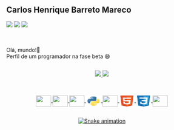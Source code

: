 ## Carlos Henrique Barreto Mareco

<!--[![Instagram](https://img.shields.io/badge/-Instagram-%23E4405F?style=for-the-badge&logo=instagram&logoColor=white)](https://www.instagram.com/carl_mareco/)-->
<!--[![Youtube](https://img.shields.io/badge/YouTube-FF0000?style=for-the-badge&logo=youtube&logoColor=white)](https://www.youtube.com/channel/UC353le0uU-SUQ6sCpcLPVFw)-->
<!--[![Twitter](https://img.shields.io/badge/Twitter-blue?style=for-the-badge&logo=twitter&logoColor=white)](https://twitter.com/carl_mareco)-->
<a href="https://www.instagram.com/carl_mareco/" target="_blank"><img src="https://img.shields.io/badge/-Instagram-%23E4405F?style=for-the-badge&logo=instagram&logoColor=white" target="_blank"></a>
<a href="https://www.youtube.com/channel/UC353le0uU-SUQ6sCpcLPVFw" target="_blank"><img src="https://img.shields.io/badge/YouTube-FF0000?style=for-the-badge&logo=youtube&logoColor=white" target="_blank"></a>
<a href = "mailto:carlosmareco2001@gmail.com"><img src="https://img.shields.io/badge/-Gmail-%23333?style=for-the-badge&logo=gmail&logoColor=white" target="_blank"></a>

<br><br>Olá, mundo!👋<br>Perfil de um programador na fase beta 😄<br>

##

<div align="center">
  <a href="https://github.com/Carlos-Mareco">
  <img height="150em" src="https://github-readme-stats.vercel.app/api?username=Carlos-Mareco&show_icons=true&theme=tokyonight&include_all_commits=true&count_private=true"/>
  <img height="150em" src="https://github-readme-stats.vercel.app/api/top-langs/?username=Carlos-Mareco&layout=compact&langs_count=7&theme=tokyonight"/>
</div>

 ##
  
<div align="center" style="display: inline_block"><br>
  <img align="center" height="30" width="40" src="https://cdn.jsdelivr.net/gh/devicons/devicon/icons/c/c-original.svg">
  <img align="center" height="30" width="40" src="https://cdn.jsdelivr.net/gh/devicons/devicon/icons/cplusplus/cplusplus-original.svg">
  <img align="center" height="30" width="40" src="https://cdn.jsdelivr.net/gh/devicons/devicon/icons/java/java-original.svg">
  <img align="center" height="30" width="40" src="https://raw.githubusercontent.com/devicons/devicon/master/icons/python/python-original.svg">
  <img align="center" height="30" width="40" src="https://cdn.jsdelivr.net/gh/devicons/devicon/icons/javascript/javascript-original.svg">
  <img align="center" height="30" width="40" src="https://raw.githubusercontent.com/devicons/devicon/master/icons/html5/html5-original.svg">
  <img align="center" height="30" width="40" src="https://raw.githubusercontent.com/devicons/devicon/master/icons/css3/css3-original.svg">
  <img align="center" height="30" width="40" src="https://cdn.jsdelivr.net/gh/devicons/devicon/icons/linux/linux-original.svg">
  
  ##
  
<div> 

![Snake animation](https://github.com/Carlos-Mareco/Carlos-Mareco/blob/output/github-contribution-grid-snake.svg)
